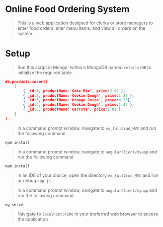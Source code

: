 ﻿# Online Food Ordering System

> This is a web application designed for clerks or store managers
to enter food orders, alter menu items, and view all orders on the system.


# Setup

> Run this script in Mongo, within a MongoDB named `retailerDB` to initialize the required table
```JSON
db.products.insert(
    [
        { _id:1, productName:'Cake Mix', price:2.99 },
        { _id:2, productName:'Cookie Dough', price:1.25 },
        { _id:3, productName:'Orange Juice', price:4.25},
        { _id:4, productName:'Cookie Dough', price:1.45 },
        { _id:5, productName:'Carrots', price:1.01 },
    ]
)
```

> In a command prompt window, navigate to `ex_fullCrud_MVC` and run the following command

```
npm install
```

> In a command prompt window, navigate to `angularClient/myapp` and run the following command

```
npm install
```

> In an IDE of your choice, open the directory `ex_fullCrud_MVC` and run or debug `app.js`

> In a command prompt window, navigate to `angularClient/myapp` and run the following command

```
ng serve
```

> Navigate to `localhost:4200` in your preferred web browser to access the application


